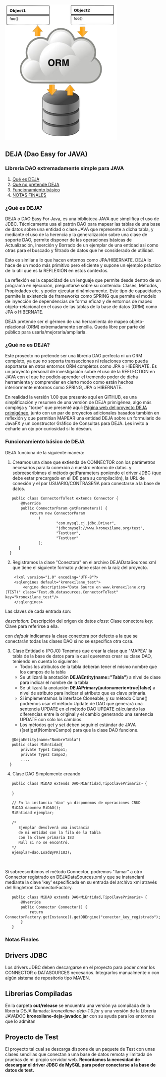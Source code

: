 ![Logo](logo.png "Logo")

## DEJA (Dao Easy for JAVA)

### Libreria DAO extremadamente simple para JAVA

1. [Qué es DEJA](#queEs)
2. [Qué no pretende DEJA](#queNoEs)
3. [Funcionamiento básico](#funcionamiento)
4. [NOTAS FINALES](#final)

<a name="queEs"></a>

### ¿Qué es DEJA?

DEJA o DAO Easy For Java, es una biblioteca JAVA que simplifica el uso de JDBC. Técnicamente usa el patrón DAO para
mapear
las tablas de una base de datos sobre una entidad o clase JAVA que represente a dicha tabla, y mediante el uso de la
herencia
y la generalización sobre una clase de soporte DAO, permite disponer de las operaciones básicas de Actualización,
Inserción y Borrado de un ejemplar de una entidad asi como otras para el buscado y filtrado de datos que he considerado
de utilidad.

Esto es similar a lo que hacen entornos como JPA/HIBERNATE. DEJA lo hace de un modo más primitivo pero eficiente y
supone
un ejemplo práctico de lo útil que es la REFLEXIÓN en estos contextos.

La reflexión es la capacidad de un lenguaje que permite desde dentro de un programa en ejecución, preguntarse sobre su
contenido: Clases, Métodos, Propiedades etc. y poder ejecutar dinámicamente. Este tipo de capacidades permite la
existencia de frameworks como SPRING que permite el modelo de inyección de dependencias de forma eficaz y de entornos de
mapeo objeto-relacional en el caso de las tablas de la base de datos (ORM) como JPA o HIBERNATE.

DEJA pretende ser el gérmen de una herramienta de mapeo objeto-relacional (ORM) extremadamente sencilla.
Queda libre por parte del público para usarla/mejorarla/ampliarla.

<a name="queNoEs"></a>

### ¿Qué no es DEJA?

Este proyecto no pretende ser una libreria DAO perfecta ni un ORM completo, ya que no soporta transacciones ni
relaciones como pueda soportarse en otros entornos ORM completos como JPA o HIBERNATE.
Es un proyecto personal de investigación sobre el uso de la REFLECTION en JAVA con el que he podido aprender el tremendo
poder de dicha herramienta y comprender en cierto modo como están hechos interiormente entornos como SPRING, JPA o
HIBERNATE.

En realidad la versión 1.00 que presento aquí en GITHUB, es una simplificación y resumen de una versión de DEJA
primigénea, algo más compleja y "torpe" que presenté aquí: [Página web del proyecto DEJA primigéneo][DEJA_INICIAL],
junto con un par de proyectos adicionales basados también en reflexión y que permitian MAPEAR una entidad DEJA sobre un
formulario de JavaFX y un constructor Gráfico de Consultas para DEJA. Les invito a echarle un ojo por curiosidad si lo
desean.

<a name="funcionamiento"></a>

### Funcionamiento básico de DEJA

DEJA funciona de la siguiente manera:

1. Creamos una clase que extienda de CONNECTOR con los parámetros necesarios para la conexión a nuestro entorno de
   datos.
   y sobreescribimos el método getParameters poniendo el driver JDBC (que debe estar precargado en el IDE para su
   compilación),
   la URL de conexión y el par USUARIO/CONTRASEÑA para conectarse a la base de datos.

 ~~~
    public class ConnectorToTest extends Connector {
        @Override
        public ConnectorParam getParameters() {
            return new ConnectorParam
                (
                        "com.mysql.cj.jdbc.Driver",
                        "jdbc:mysql://www.kronexilane.org/test",
                        "TestUser",
                        "TestUser"
                );
       }
   }
~~~

2. Registramos la clase "Conectora" en el archivo DEJADataSources.xml que tiene el siguiente
   formato y debe estar en la raíz del proyecto.

~~~
    <?xml version="1.0" encoding="UTF-8"?>
    <sqlengines default="kronexilane_test">
        <engine description="Data Source en www.kronexilane.org (TEST)" class="Test.db.datasources.ConnectorToTest" key="kronexilane_test"/>
    </sqlengines>
~~~

Las claves de cada entrada son:

*description:* Descripción del origen de datos
*class:* Clase conectora
*key:* Clave para referirse a ella.

con *default* indicamos la clase conectora por defecto a la que se conectarán todas las clases DAO si
no se específica otra cosa.

3. Clase Entidad o (POJO)
   Tenemos que crear la clase que "MAPEA" la tabla de la base de datos para la cual
   queremos crear su clase DAO, teniendo en cuenta lo siguiente:
    + Todos los atributos de la tabla deberán tener el mismo nombre que los campos de la tabla
    + Se utilizará la anotación **DEJAEntity(name="Tabla")** a nivel de clase para indicar el nombre de la tabla
    + Se utilizará la anotación **DEJAPrimary(autonumeric=true|false)** a nivel de atributo para indicar el atributo que
      es clave primaria.
    + Si implementamos la interface Cloneable, y su método Clone() podremos usar el método Update de DAO que generará
      una sentencia UPDATE en el método DAO UPDATE cálculando
      las diferencias entre la original y el cambio generando una sentencia UPDATE con sólo los cambios.
    + Los métodos get y set deben seguir el estándar de JAVA ([set|get]NombreCampo) para que la clase DAO funcione.

 ~~~
    @DejaEntity(name="NombreTabla")
    public class MiEntidad{
        private Type1 Campo1;
        private Type2 Campo2;
        ....
   }
~~~ 

[DEJA_INICIAL]:https://sites.google.com/view/kronexilane/inicio
<a name="funcionamiento"></a>

4. Clase DAO
   Simplemente creando

 ~~~
    public class MiDAO extends DAO<MiEntidad,TipoClavePrimaria> {
    
    }
~~~ 

~~~
   // En la instancia 'dao' ya disponemos de operaciones CRUD
   MiDAO dao=new MiDAO();    
   MiEntidad ejemplar;
   
   /* 
      Ejemplar devolverá una instancia
      de mi entidad con la fila de la tabla
      con la clave primaria 183
      Null si no se encontró.
   */
   ejemplar=dao.LoadByPK(183);
   
   
~~~

Si sobreescribimos el método Connector, podremos "llamar" a otro Connector registrado
en DEJADataSources.xml y que se instanciará mediante la clave 'key' especificada en su entrada
del archivo xml através del Singletron ConnectorFactory.

 ~~~
    public class MiDAO extends DAO<MiEntidad,TipoClavePrimaria> {
        @Override
        public Connector Connector() {
            return ConnectorFactory.getInstance().getDBEngine("conector_key_registrado");
        }
    }
~~~ 

<a name="final"></a>

### Notas Finales

## Drivers JDBC

Los drivers JDBC deben descargarse en el proyecto para poder crear los CONNECTOR o DATASOURCES
necesarios. Integrarlos manualmente o con algún sistema de repositorio tipo MAVEN.

## Librerias Compiladas

En la carpeta **out/release** se encuentra una versión ya compilada de la libreria DEJA llamada:
*kronexilane-deja-1.0.jar*
y una versión de la Libreria JAVADOC **kronexilane-deja-javadoc.jar** con su ayuda para los entornos que lo admitan

## Proyecto de Test

El proyecto tal cual se descarga dispone de un paquete de Test con unas clases sencillas
que conectan a una base de datos remota y limitada de pruebas de mi propio servidor web.
**Recordamos la necesidad de descargar el driver JDBC de MySQL para poder conectarse a la
base de datos de test.**
